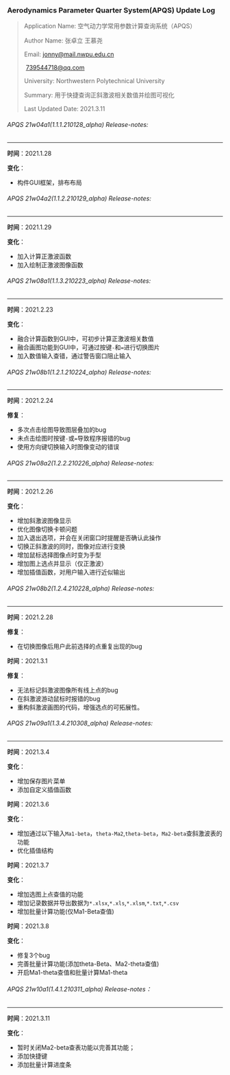 ### Aerodynamics Parameter Quarter System(APQS) Update Log

> Application Name: 空气动力学常用参数计算查询系统（APQS）
>
> Author Name: 张卓立 王慕尧
>
> Email: jonny@mail.nwpu.edu.cn
>
> ​			739544718@qq.com
>
> University: Northwestern Polytechnical University
>
> Summary: 用于快捷查询正斜激波相关数值并绘图可视化
>
> Last Updated Date:  2021.3.11



###### APQS 21w04a1(1.1.1.210128_alpha) Release-notes:

---

**时间**：2021.1.28

**变化**：

+ 构件GUI框架，排布布局



###### APQS 21w04a2(1.1.2.210129_alpha) Release-notes:

---

**时间**：2021.1.29

**变化**：

+ 加入计算正激波函数
+ 加入绘制正激波图像函数



###### APQS 21w08a1(1.1.3.210223_alpha) Release-notes:

---

**时间**：2021.2.23

**变化**：

+ 融合计算函数到GUI中，可初步计算正激波相关数值
+ 融合画图功能到GUI中，可通过按键`-`和`=`进行切换图片
+ 加入数值输入查错，通过警告窗口阻止输入



###### APQS 21w08b1(1.2.1.210224_alpha) Release-notes:

---

**时间**：2021.2.24

**修复**：

+ 多次点击绘图导致图层叠加的bug
+ 未点击绘图时按键`-`或`=`导致程序报错的bug
+ 使用方向键切换输入时图像变动的错误

###### APQS 21w08a2(1.2.2.210226_alpha) Release-notes:

---

**时间**：2021.2.26

**变化**：

+ 增加斜激波图像显示
+ 优化图像切换卡顿问题
+ 加入退出选项，并会在关闭窗口时提醒是否确认此操作
+ 切换正斜激波的同时，图像对应进行变换
+ 增加鼠标选择图像点时变为手型
+ 增加图上选点并显示（仅正激波）
+ 增加插值函数，对用户输入进行近似输出

###### APQS 21w08b2(1.2.4.210228_alpha) Release-notes:

---

**时间**：2021.2.28

**修复**：

+ 在切换图像后用户此前选择的点重复出现的bug

**时间**：2021.3.1

**修复**：

+ 无法标记斜激波图像所有线上点的bug
+ 在斜激波游动鼠标时报错的bug
+ 重构斜激波画图的代码，增强选点的可拓展性。

###### APQS 21w09a1(1.3.4.210308_alpha) Release-notes:

---

**时间**：2021.3.4

**变化**：

+ 增加保存图片菜单
+ 添加自定义插值函数

**时间**：2021.3.6

**变化**：

+ 增加通过以下输入`Ma1-beta`，`theta-Ma2`,`theta-beta`，`Ma2-beta`查斜激波表的功能
+ 优化插值结构

**时间**：2021.3.7

**变化**：

+ 增加选图上点查值的功能
+ 增加记录数据并导出数据为`*.xlsx`,`*.xls`,`*.xlsm`,`*.txt`,`*.csv` 
+ 增加批量计算功能(仅Ma1-Beta查值)

**时间**：2021.3.8

**变化**：

+ 修复3个bug
+ 完善批量计算功能(添加theta-Beta、Ma2-theta查值)
+ 开启Ma1-theta查值和批量计算Ma1-theta

###### APQS 21w10a1(1.4.1.210311_alpha) Release-notes：

---

**时间**：2021.3.11

**变化**：

+ 暂时关闭Ma2-beta查表功能以完善其功能；
+ 添加快捷键
+ 添加批量计算进度条